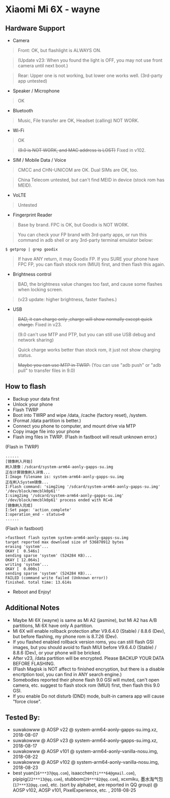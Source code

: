 # Xiaomi Mi 6X - wayne

## Hardware Support

* Camera
> Front: OK, but flashlight is ALWAYS ON.

> (Update v23: When you found the light is OFF, you may not use front camera until next boot.)

> Rear: Upper one is not working, but lower one works well. (3rd-party app untested)

* Speaker / Microphone
> OK

* Bluetooth
> Music, File transfer are OK, Headset (calling) NOT WORK.

* Wi-Fi
> OK 

> <strike>(9.0 is NOT WORK, and MAC address is LOST)</strike> Fixed in v102.

* SIM / Mobile Data / Voice
> CMCC and CHN-UNICOM are OK. Dual SIMs are OK, too.

> China Telecom untested, but can't find MEID in device (stock rom has MEID).

* VoLTE
> Untested

* Fingerprint Reader
> Base by brand. FPC is OK, but Goodix is NOT WORK.

> You can check your FP brand with 3rd-party apps, or run this command in adb shell or any 3rd-party terminal emulator below:
````
$ getprop | grep goodix
````
> If have ANY return, it may Goodix FP.  If you SURE your phone have FPC FP, you can flash stock rom (MIUI) first, and then flash this again.

* Brightness control
> BAD, the brightness value changes too fast, and cause some flashes when locking screen. 

> (v23 update: higher brightness, faster flashes.)

* USB
> <strike>BAD, it can charge only ,charge will show normally except quick charge.</strike> Fixed in v23.

> (9.0 can't use MTP and PTP, but you can still use USB debug and network sharing)

> Quick charge works better than stock rom, it just not show charging status.

> <strike>Maybe you can use MTP in TWRP.</strike> (You can use "adb push" or "adb pull" to transfer files in 9.0)


## How to flash
* Backup your data first
* Unlock your phone
* Flash TWRP
* Boot into TWRP and wipe /data, /cache (factory reset), /system.
* (Format /data partition is better.)
* Connect you phone to computer, and mount drive via MTP
* Copy image file into your phone
* Flash img files in TWRP. (Flash in fastboot will result unknown error.)

(Flash in TWRP)

````
......
[镜像刷入开始]
刷入镜像：/sdcard/system-arm64-aonly-gapps-su.img
正在计算镜像刷入详情...
I:Image filename is: system-arm64-aonly-gapps-su.img
正在刷入System镜像...
I:Flash command: 'simg2img '/sdcard/system-arm64-aonly-gapps-su.img' '/dev/block/mmcblk0p61''
I:simg2img '/sdcard/system-arm64-aonly-gapps-su.img' '/dev/block/mmcblk0p61' process ended with RC=0
[镜像刷入完成]
I:Set page: 'action_complete'
I:operation_end - status=0
......
````
(Flash in fastboot)

````
>fastboot flash system system-arm64-aonly-gapps-su.img
target reported max download size of 536870912 bytes
erasing 'system'...
OKAY [  0.546s]
sending sparse 'system' (524284 KB)...
OKAY [ 12.064s]
writing 'system'...
OKAY [  0.000s]
sending sparse 'system' (524284 KB)...
FAILED (command write failed (Unknown error))
finished. total time: 13.614s
````
* Reboot and Enjoy!

## Additional Notes
* Maybe Mi 6X (wayne) is same as Mi A2 (jasmine), but Mi A2 has A/B partitions, Mi 6X have only A partition.
* Mi 6X will enable rollback protection after V9.6.4.0 (Stable) / 8.8.6 (Dev), but before flashing, my phone rom is 8.7.26 (Dev).
* If you flashed enabled rollback version roms, you can still flash GSI images, but you should avoid to flash MIUI before V9.6.4.0 (Stable) / 8.8.6 (Dev), or your phone will be bricked.
* After v23, /data partition will be encrypted. Please BACKUP YOUR DATA BEFORE FLASHING.  
* (Flash Magisk is NOT affect to finished encryption, but there is a disable encrtption tool, you can find in ANY search engine.)
* Somebodies reported their phone flash 9.0 GSI will muted, can't open camera, etc. suggest to flash stock rom (MIUI) first, then flash this 9.0 GSI.
* If you enable Do not disturb (DND) mode, built-in camera app will cause "force close".

## Tested By:
* suwakowww @ AOSP v22 @ system-arm64-aonly-gapps-su.img.xz, 2018-08-07
* suwakowww @ AOSP v23 @ system-arm64-aonly-gapps-su.img.xz, 2018-08-17
* suwakowww @ AOSP v101 @ system-arm64-aonly-vanilla-nosu.img, 2018-08-22
* suwakowww @ AOSP v102 @ system-arm64-aonly-vanilla-nosu.img, 2018-08-23
* best yuan(`16***37@qq.com`), isaacchen(`ti***64@gmail.com`), pipipig(`22***13@qq.com`), stubbom(`29***82@qq.com`), xcxmiku, 墨水淘气包(`17***32@qq.com`), etc. (sort by alphabet, are reported in QQ group) @ AOSP v102, AOSP v101, PixelExperience, etc. , 2018-08-25